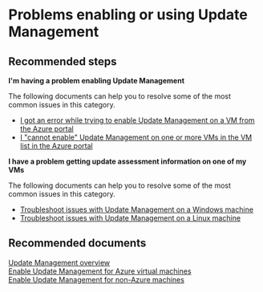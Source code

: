 <properties
    pageTitle="Problems enabling or using Update Management"
    description="Problems enabling or using Update Management"
    service="microsoft.automation"
    resource="automationaccounts"
    authors="csand"
    displayOrder="12"
    selfHelpType="resource"
    productPesIds=""
    supportTopicIds=""
    resourceTags=""
    cloudEnvironments="public"
/>

# Problems enabling or using Update Management

## **Recommended steps**

**I'm having a problem enabling Update Management**

The following documents can help you to resolve some of the most common issues in this category.

  * [I got an error while trying to enable Update Management on a VM from the Azure portal](https://docs.microsoft.com/azure/automation/troubleshoot/onboarding)
  * [I "cannot enable" Update Management on one or more VMs in the VM list in the Azure portal](https://docs.microsoft.com/azure/automation/automation-onboard-solutions-from-browse#troubleshooting)

**I have a problem getting update assessment information on one of my VMs**

The following documents can help you to resolve some of the most common issues in this category.

  * [Troubleshoot issues with Update Management on a Windows machine](https://docs.microsoft.com/azure/automation/troubleshoot/update-management#windows)
  * [Troubleshoot issues with Update Management on a Linux machine](https://docs.microsoft.com/azure/automation/troubleshoot/update-management#linux)


## **Recommended documents**
[Update Management overview](https://docs.microsoft.com/azure/automation/automation-update-management)<br>
[Enable Update Management for Azure virtual machines](https://docs.microsoft.com/azure/automation/manage-update-multi#enable-update-management-for-azure-virtual-machines)<br>
[Enable Update Management for non-Azure machines](https://docs.microsoft.com/azure/automation/manage-update-multi#enable-update-management-for-non-azure-virtual-machines-and-computers)

